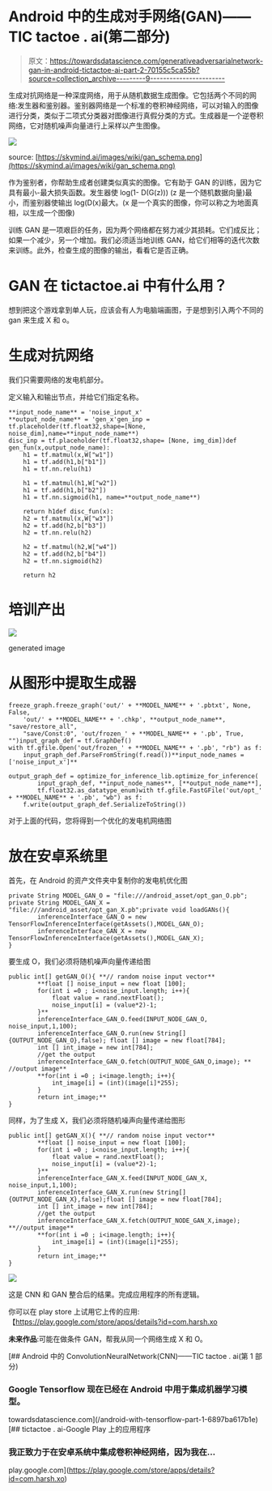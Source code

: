 # Android 中的生成对手网络(GAN)——TIC tactoe . ai(第二部分)

> 原文：<https://towardsdatascience.com/generativeadversarialnetwork-gan-in-android-tictactoe-ai-part-2-70155c5ca55b?source=collection_archive---------9----------------------->

生成对抗网络是一种深度网络，用于从随机数据生成图像。它包括两个不同的网络:发生器和鉴别器。鉴别器网络是一个标准的卷积神经网络，可以对输入的图像进行分类，类似于二项式分类器对图像进行真假分类的方式。生成器是一个逆卷积网络，它对随机噪声向量进行上采样以产生图像。

![](img/5e1d4a2e81a46401dabbf5155998808e.png)

source: [https://skymind.ai/images/wiki/gan_schema.png](https://skymind.ai/images/wiki/gan_schema.png)

作为鉴别者，你帮助生成者创建类似真实的图像。它有助于 GAN 的训练，因为它具有最小-最大损失函数。发生器使 log(1- D(G(z))) (z 是一个随机数据向量)最小，而鉴别器使输出 log(D(x)最大。(x 是一个真实的图像，你可以称之为地面真相，以生成一个图像)

训练 GAN 是一项艰巨的任务，因为两个网络都在努力减少其损耗。它们成反比；如果一个减少，另一个增加。我们必须适当地训练 GAN，给它们相等的迭代次数来训练。此外，检查生成的图像的输出，看看它是否正确。

# GAN 在 tictactoe.ai 中有什么用？

想到把这个游戏拿到单人玩，应该会有人为电脑端画图，于是想到引入两个不同的 gan 来生成 X 和 o。

# 生成对抗网络

我们只需要网络的发电机部分。

定义输入和输出节点，并给它们指定名称。

```
**input_node_name** = 'noise_input_x'
**output_node_name** = 'gen_x'gen_inp = tf.placeholder(tf.float32,shape=[None, noise_dim],name=**input_node_name**)
disc_inp = tf.placeholder(tf.float32,shape= [None, img_dim])def gen_fun(x,output_node_name):
    h1 = tf.matmul(x,W["w1"])
    h1 = tf.add(h1,b["b1"])
    h1 = tf.nn.relu(h1)

    h1 = tf.matmul(h1,W["w2"])
    h1 = tf.add(h1,b["b2"])
    h1 = tf.nn.sigmoid(h1, name=**output_node_name**)

    return h1def disc_fun(x):
    h2 = tf.matmul(x,W["w3"])
    h2 = tf.add(h2,b["b3"])
    h2 = tf.nn.relu(h2)

    h2 = tf.matmul(h2,W["w4"])
    h2 = tf.add(h2,b["b4"])
    h2 = tf.nn.sigmoid(h2)

    return h2
```

# 培训产出

![](img/c66661ad6f3d5db74296965c2851254b.png)

generated image

# **从图形中提取生成器**

```
freeze_graph.freeze_graph('out/' + **MODEL_NAME** + '.pbtxt', None, False,
    'out/' + **MODEL_NAME** + '.chkp', **output_node_name**, "save/restore_all",
    "save/Const:0", 'out/frozen_' + **MODEL_NAME** + '.pb', True, "")input_graph_def = tf.GraphDef()
with tf.gfile.Open('out/frozen_' + **MODEL_NAME** + '.pb', "rb") as f:
    input_graph_def.ParseFromString(f.read())**input_node_names = ['noise_input_x']**

output_graph_def = optimize_for_inference_lib.optimize_for_inference(
        input_graph_def, **input_node_names**, [**output_node_name**],
        tf.float32.as_datatype_enum)with tf.gfile.FastGFile('out/opt_' + **MODEL_NAME** + '.pb', "wb") as f:
    f.write(output_graph_def.SerializeToString())
```

对于上面的代码，您将得到一个优化的发电机网络图

# 放在安卓系统里

首先，在 Android 的资产文件夹中复制你的发电机优化图

```
private String MODEL_GAN_O = "file:///android_asset/opt_gan_O.pb";
private String MODEL_GAN_X = "file:///android_asset/opt_gan_X.pb";private void loadGANs(){
        inferenceInterface_GAN_O = new TensorFlowInferenceInterface(getAssets(),MODEL_GAN_O);
        inferenceInterface_GAN_X = new TensorFlowInferenceInterface(getAssets(),MODEL_GAN_X);
}
```

要生成 O，我们必须将随机噪声向量传递给图

```
public int[] getGAN_O(){ **// random noise input vector**    
        **float [] noise_input = new float [100];
        for(int i =0 ; i<noise_input.length; i++){
            float value = rand.nextFloat();
            noise_input[i] = (value*2)-1;
        }**
        inferenceInterface_GAN_O.feed(INPUT_NODE_GAN_O, noise_input,1,100);
        inferenceInterface_GAN_O.run(new String[]{OUTPUT_NODE_GAN_O},false); float [] image = new float[784];
        int [] int_image = new int[784];
        //get the output
        inferenceInterface_GAN_O.fetch(OUTPUT_NODE_GAN_O,image); ** //output image**
        **for(int i =0 ; i<image.length; i++){
            int_image[i] = (int)(image[i]*255);
        }
        return int_image;**
}
```

同样，为了生成 X，我们必须将随机噪声向量传递给图形

```
public int[] getGAN_X(){ **// random noise input vector**    
        **float [] noise_input = new float [100];
        for(int i =0 ; i<noise_input.length; i++){
            float value = rand.nextFloat();
            noise_input[i] = (value*2)-1;
        }**
        inferenceInterface_GAN_X.feed(INPUT_NODE_GAN_X, noise_input,1,100);
        inferenceInterface_GAN_X.run(new String[]{OUTPUT_NODE_GAN_X},false);float [] image = new float[784];
        int [] int_image = new int[784];
        //get the output
        inferenceInterface_GAN_X.fetch(OUTPUT_NODE_GAN_X,image); **//output image**
        **for(int i =0 ; i<image.length; i++){
            int_image[i] = (int)(image[i]*255);
        }
        return int_image;**
}
```

![](img/ce64d2555a63b75ae7e71041a480d0f3.png)

这是 CNN 和 GAN 整合后的结果。完成应用程序的所有逻辑。

你可以在 play store 上试用它上传的应用:【https://play.google.com/store/apps/details?id=com.harsh.xo 

**未来作品**:可能在做条件 GAN，帮我从同一个网络生成 X 和 O。

[](/android-with-tensorflow-part-1-6897ba617b1e) [## Android 中的 ConvolutionNeuralNetwork(CNN)——TIC tactoe . ai(第 1 部分)

### Google Tensorflow 现在已经在 Android 中用于集成机器学习模型。

towardsdatascience.com](/android-with-tensorflow-part-1-6897ba617b1e) [](https://play.google.com/store/apps/details?id=com.harsh.xo) [## tictactoe . ai-Google Play 上的应用程序

### 我正致力于在安卓系统中集成卷积神经网络，因为我在…

play.google.com](https://play.google.com/store/apps/details?id=com.harsh.xo)